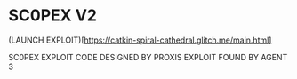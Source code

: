 # SC0PEX V2

(LAUNCH EXPLOIT)[https://catkin-spiral-cathedral.glitch.me/main.html]

SC0PEX EXPLOIT CODE DESIGNED BY PROXIS
EXPLOIT FOUND BY AGENT 3

